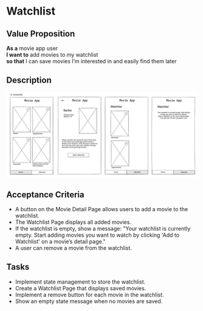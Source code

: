 # Watchlist

## Value Proposition

**As a** movie app user <br>
**I want to** add movies to my watchlist <br>
**so that** I can save movies I’m interested in and easily find them later <br>

## Description

![wireframe](./assets/scribble-watchlist.png)

## Acceptance Criteria

- A button on the Movie Detail Page allows users to add a movie to the watchlist.
- The Watchlist Page displays all added movies.
- If the watchlist is empty, show a message:
  "Your watchlist is currently empty. Start adding movies you want to watch by clicking 'Add to Watchlist' on a movie’s detail page."
- A user can remove a movie from the watchlist.

## Tasks

- Implement state management to store the watchlist.
- Create a Watchlist Page that displays saved movies.
- Implement a remove button for each movie in the watchlist.
- Show an empty state message when no movies are saved.
